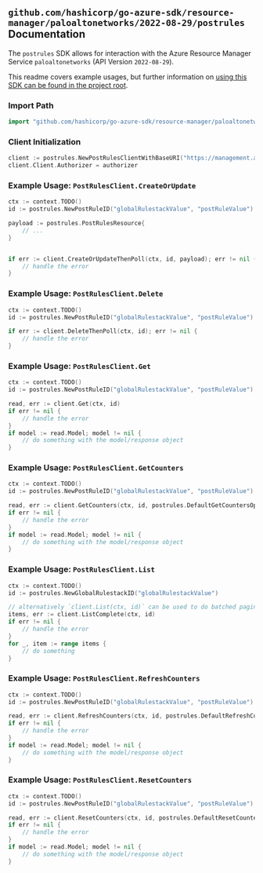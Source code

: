 
## `github.com/hashicorp/go-azure-sdk/resource-manager/paloaltonetworks/2022-08-29/postrules` Documentation

The `postrules` SDK allows for interaction with the Azure Resource Manager Service `paloaltonetworks` (API Version `2022-08-29`).

This readme covers example usages, but further information on [using this SDK can be found in the project root](https://github.com/hashicorp/go-azure-sdk/tree/main/docs).

### Import Path

```go
import "github.com/hashicorp/go-azure-sdk/resource-manager/paloaltonetworks/2022-08-29/postrules"
```


### Client Initialization

```go
client := postrules.NewPostRulesClientWithBaseURI("https://management.azure.com")
client.Client.Authorizer = authorizer
```


### Example Usage: `PostRulesClient.CreateOrUpdate`

```go
ctx := context.TODO()
id := postrules.NewPostRuleID("globalRulestackValue", "postRuleValue")

payload := postrules.PostRulesResource{
	// ...
}


if err := client.CreateOrUpdateThenPoll(ctx, id, payload); err != nil {
	// handle the error
}
```


### Example Usage: `PostRulesClient.Delete`

```go
ctx := context.TODO()
id := postrules.NewPostRuleID("globalRulestackValue", "postRuleValue")

if err := client.DeleteThenPoll(ctx, id); err != nil {
	// handle the error
}
```


### Example Usage: `PostRulesClient.Get`

```go
ctx := context.TODO()
id := postrules.NewPostRuleID("globalRulestackValue", "postRuleValue")

read, err := client.Get(ctx, id)
if err != nil {
	// handle the error
}
if model := read.Model; model != nil {
	// do something with the model/response object
}
```


### Example Usage: `PostRulesClient.GetCounters`

```go
ctx := context.TODO()
id := postrules.NewPostRuleID("globalRulestackValue", "postRuleValue")

read, err := client.GetCounters(ctx, id, postrules.DefaultGetCountersOperationOptions())
if err != nil {
	// handle the error
}
if model := read.Model; model != nil {
	// do something with the model/response object
}
```


### Example Usage: `PostRulesClient.List`

```go
ctx := context.TODO()
id := postrules.NewGlobalRulestackID("globalRulestackValue")

// alternatively `client.List(ctx, id)` can be used to do batched pagination
items, err := client.ListComplete(ctx, id)
if err != nil {
	// handle the error
}
for _, item := range items {
	// do something
}
```


### Example Usage: `PostRulesClient.RefreshCounters`

```go
ctx := context.TODO()
id := postrules.NewPostRuleID("globalRulestackValue", "postRuleValue")

read, err := client.RefreshCounters(ctx, id, postrules.DefaultRefreshCountersOperationOptions())
if err != nil {
	// handle the error
}
if model := read.Model; model != nil {
	// do something with the model/response object
}
```


### Example Usage: `PostRulesClient.ResetCounters`

```go
ctx := context.TODO()
id := postrules.NewPostRuleID("globalRulestackValue", "postRuleValue")

read, err := client.ResetCounters(ctx, id, postrules.DefaultResetCountersOperationOptions())
if err != nil {
	// handle the error
}
if model := read.Model; model != nil {
	// do something with the model/response object
}
```
